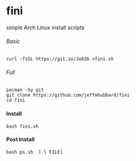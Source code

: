 # fini

simple Arch Linux install scripts

###### Basic
`curl -fsSL https://git.io/Je83b >fini.sh`

###### Full
```
pacman -Sy git
git clone https://github.com/jeffmhubbard/fini
cd fini
```

#### Install
`bash fini.sh`

#### Post Install
`bash ps.sh  [-l FILE]`
